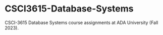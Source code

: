 # CSCI3615-Database-Systems
CSCI-3615 Database Systems course assignments at ADA University (Fall 2023).
